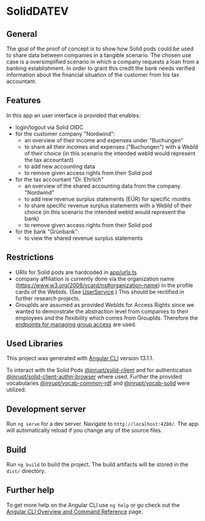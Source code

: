 # SolidDATEV

## General

The goal of the proof of concept is to show how Solid pods could be used to share data between companies in a tangible scenario. The chosen use case is a oversimplified scenario in which a company requests a loan from a banking establishment. In order to grant this credit the bank needs verified information about the financial situation of the customer from his tax accountant.

## Features

In this app an user interface is provided that enables:
- login/logout via Solid OIDC
- for the customer company "Nordwind":
  - an overview of their income and expenses under "Buchungen"
  - to share all their incomes and expenses ("Buchungen") with a WebId of their choice (in this scenario the intended webId would represent the tax accountant)
  - to add new accounting data 
  - to remove given access rights from their Solid pod
- for the tax accountant "Dr. Ehrlich"
  - an overview of the shared accounting data from the company "Nordwind"
  - to add new revenue surplus statements (EÜR) for specific months
  - to share specific revenue surplus statements with a WebId  of their choice (in this scenario the intended webId would represent the bank)
  - to remove given access rights from their Solid pod
- for the bank "Grünbank":
  - to view the shared revenue surplus statements

## Restrictions

- URIs for Solid pods are hardcoded in [app/urls.ts](https://github.com/wintechis/DATEV-Solid-PoC-App/blob/master/src/app/urls.ts)
- company affiliation is currently done via the organization name (https://www.w3.org/2006/vcard/ns#organization-name) in the profile cards of the WebIds. (See [UserService](https://github.com/wintechis/DATEV-Solid-PoC-App/blob/master/src/app/auth/services/user.service.ts).) This should be rectified in further research projects.
- GroupIds are assumed as provided WebIds for Access Rights since we wanted to demonstrate the abstraction level from companies to their employees and the flexibility which comes from GroupIds. Therefore the [endpoints for managing group access](https://docs.inrupt.com/developer-tools/api/javascript/solid-client/modules/acl_group.html) are used. 

## Used Libraries

This project was generated with [Angular CLI](https://github.com/angular/angular-cli) version 13.1.1.

To interact with the Solid Pods [@inrupt/solid-client](https://www.npmjs.com/package/@inrupt/solid-client) and for authentication [@inrupt/solid-client-authn-browser](https://www.npmjs.com/package/@inrupt/solid-client-authn-browser) where used. Further the provided vocabularies [@inrupt/vocab-common-rdf](https://www.npmjs.com/package/@inrupt/vocab-common-rdf) and [@inrupt/vocab-solid](https://www.npmjs.com/package/@inrupt/vocab-solid) were utilized.

## Development server

Run `ng serve` for a dev server. Navigate to `http://localhost:4200/`. The app will automatically reload if you change any of the source files.

## Build

Run `ng build` to build the project. The build artifacts will be stored in the `dist/` directory.

## Further help

To get more help on the Angular CLI use `ng help` or go check out the [Angular CLI Overview and Command Reference](https://angular.io/cli) page.
